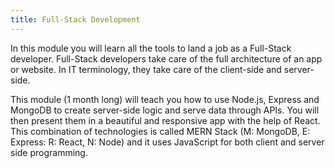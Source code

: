 ```yaml
---
title: Full-Stack Development
---
```



In this module you will learn all the tools to land a job as a Full-Stack developer. Full-Stack developers take care of the full architecture of an app or website. In IT terminology, they take care of the client-side and server-side.

This module (1 month long) will teach you how to use Node.js, Express and MongoDB to create server-side logic and serve data through APIs. You will then present them in a beautiful and responsive app with the help of React. This combination of technologies is called MERN Stack (M: MongoDB, E: Express: R: React, N: Node) and it uses JavaScript for both client and server side programming.
